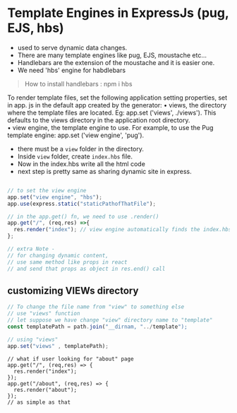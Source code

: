 # Template Engines in ExpressJs (pug, EJS, hbs) 
- used to serve dynamic data changes.
- There are many template engines like pug, EJS, moustache etc...
- Handlebars are the extension of the moustache and it is easier one.
- We need 'hbs' engine for habdlebars

> How to install handlebars : npm i hbs

To render template files, set the following application setting properties, set in app. js in the default app created by the generator:
• views, the directory where the template files are located. Eg: app.set ('views', ./views'). This defaults to the views directory in the application root directory.<br>
• view engine, the template engine to use. For example, to use the Pug template engine: app.set ('view engine', 'pug').

- there must be a `view` folder in the directory.
- Inside `view` folder, create `index.hbs` file.
- Now in the index.hbs write all the html code
- next step is pretty same as sharing dynamic site in express.

```express.js

// to set the view engine
app.set("view engine", "hbs");
app.use(express.static("staticPathofThatFile");

// in the app.get() fn, we need to use .render()
app.get("/", (req,res) =>{
  res.render("index"); // view engine automatically finds the index.hbs file in the view directory and returns that 
};

// extra Note - 
// for changing dynamic content,
// use same method like props in react
// and send that props as object in res.end() call
```

## customizing VIEWs directory 
```express.js
// To change the file name from "view" to something else
// use "views" function
// let suppose we have change "view" directory name to "template"
const templatePath = path.join("__dirnam, "../template");

// using "views"
app.set("views" , templatePath);
```
```
// what if user looking for "about" page
app.get("/", (req,res) => {
  res.render("index");
});
app.get("/about", (req,res) => {
  res.render("about");
});
// as simple as that
```














